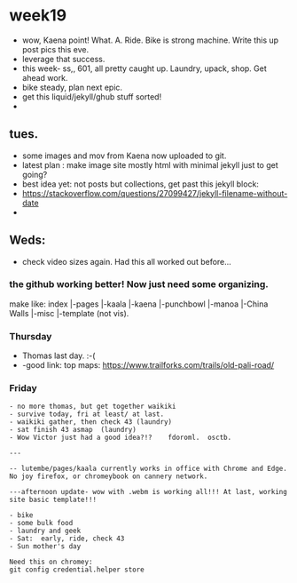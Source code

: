 # week19  

- wow, Kaena point!  What. A.  Ride.  Bike is strong machine.  Write this up post pics this eve.  
- leverage that success.  
- this week- ss,, 601, all pretty caught up.  Laundry, upack, shop.  Get ahead work.  
- bike steady, plan next epic.   
- get this liquid/jekyll/ghub stuff sorted!  
- 

## tues.  
- some images and mov from Kaena now uploaded to git.  
- latest plan :  make image site mostly html with minimal jekyll just to get going?  
- best idea yet:  not posts but collections, get past this jekyll block:  
-   https://stackoverflow.com/questions/27099427/jekyll-filename-without-date
-   
## Weds:  
- check video sizes again.  Had this all worked out before...

### the github working better!  Now just need some organizing.  
make like:
index
|-pages
    |-kaala
    |-kaena
    |-punchbowl
    |-manoa
    |-China Walls
    |-misc
     |-template (not vis).  

### Thursday 

- Thomas last day.  :-(  
- -good link:  top maps:  https://www.trailforks.com/trails/old-pali-road/

### Friday    

    - no more thomas, but get together waikiki
    - survive today, fri at least/ at last.
    - waikiki gather, then check 43 (laundry)
    - sat finish 43 asmap  (laundry)
    - Wow Victor just had a good idea?!?    fdoroml.  osctb.  
    
    ---
    
    -- lutembe/pages/kaala currently works in office with Chrome and Edge.   No joy firefox, or chromeybook on cannery network.  
    
    ---afternoon update- wow with .webm is working all!!! At last, working site basic template!!!
    
    - bike
    - some bulk food
    - laundry and geek
    - Sat:  early, ride, check 43  
    - Sun mother's day  
    
    Need this on chromey:  
    git config credential.helper store


    
    
    
    
    


